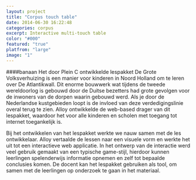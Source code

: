 ```yaml
---
layout: project
title: "Corpus touch table"
date: 2014-06-30 16:22:48
categories: corpus
excerpt: Interactive multi-touch table
color: "#000"
featured: "true"
platfrom: "large"
image: "1"
---
```

####banaan
Het door Plein C ontwikkelde lespakket De Grote Volksverhuizing is een manier voor kinderen in Noord Holland om te leren over De Atlantikwall. Dit enorme bouwwerk wat tijdens de tweede wereldoorlog is gebouwd door de Duitse bezetters had grote gevolgen voor de inwoners van de dorpen waarin gebouwd werd. Als je door de Nederlandse kustgebieden loopt is de invloed van deze verdedigingslinie overal terug te zien. Alloy ontwikkelde de web-based drager van dit lespakket, waardoor het voor alle kinderen en scholen met toegang tot internet toegankelijk is.

Bij het ontwikkelen van het lespakket werkte we nauw samen met de les ontwikkelaar. Alloy vertaalde de lessen naar een visuele vorm en werkte het uit tot een interactieve web applicatie. In het ontwerp van de interactie werd veel gebruik gemaakt van een typische game-stijl, hierdoor kunnen leerlingen spelenderwijs informatie opnemen en zelf tot bepaalde conclusies komen. De docent kan het lespakket gebruiken als tool, om samen met de leerlingen op onderzoek te gaan in het materiaal.
